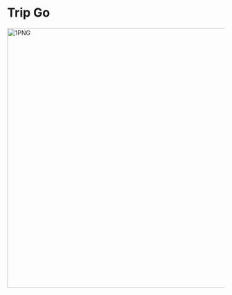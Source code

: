 # Trip Go

<img width="600" alt="1PNG" src="https://user-images.githubusercontent.com/61576355/96993951-9f0a9980-1549-11eb-8dc6-4084b360f15c.png">
